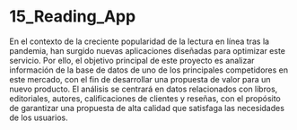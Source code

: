 # 15_Reading_App
En el contexto de la creciente popularidad de la lectura en línea tras la pandemia, han surgido nuevas aplicaciones diseñadas para optimizar este servicio. Por ello, el objetivo principal de este proyecto es analizar información de la base de datos de uno de los principales competidores en este mercado, con el fin de desarrollar una propuesta de valor para un nuevo producto. El análisis se centrará en datos relacionados con libros, editoriales, autores, calificaciones de clientes y reseñas, con el propósito de garantizar una propuesta de alta calidad que satisfaga las necesidades de los usuarios.
